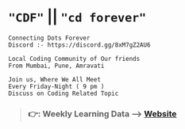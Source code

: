 # `"CDF"` || `"cd forever"`

```
Connecting Dots Forever
Discord :- https://discord.gg/8xM7gZ2AU6

Local Coding Community of Our friends
From Mumbai, Pune, Amravati

Join us, Where We All Meet
Every Friday-Night ( 9 pm )
Discuss on Coding Related Topic
```

> ### 👉: Weekly Learning Data --> [Website](https://cd-forever.gitbook.io/learned/)

